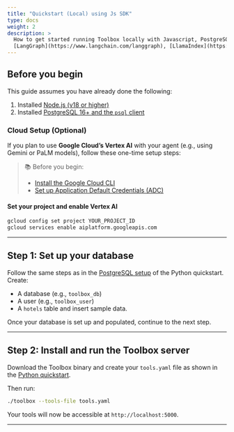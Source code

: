 ```yaml
---
title: "Quickstart (Local) using Js SDK"
type: docs
weight: 2
description: >
  How to get started running Toolbox locally with Javascript, PostgreSQL, and  [Agent Development Kit](https://google.github.io/adk-docs/),
  [LangGraph](https://www.langchain.com/langgraph), [LlamaIndex](https://www.llamaindex.ai/) or [GoogleGenAI](https://pypi.org/project/google-genai/).
---
```


## Before you begin

This guide assumes you have already done the following:

1. Installed [Node.js (v18 or higher)]
2. Installed [PostgreSQL 16+ and the `psql` client][install-postgres]

### Cloud Setup (Optional)

If you plan to use **Google Cloud’s Vertex AI** with your agent (e.g., using Gemini or PaLM models), follow these one-time setup steps:

> 📚 Before you begin:
> - [Install the Google Cloud CLI]
> - [Set up Application Default Credentials (ADC)]

#### Set your project and enable Vertex AI

```bash
gcloud config set project YOUR_PROJECT_ID
gcloud services enable aiplatform.googleapis.com
```

[Node.js (v18 or higher)]: https://nodejs.org/
[install-postgres]: https://www.postgresql.org/download/
[Install the Google Cloud CLI]: https://cloud.google.com/sdk/docs/install
[Set up Application Default Credentials (ADC)]: https://cloud.google.com/docs/authentication/set-up-adc-local-dev-environment

---

## Step 1: Set up your database

Follow the same steps as in the [PostgreSQL setup](../local_quickstart#step-1-set-up-your-database) of the Python quickstart. Create:

- A database (e.g., `toolbox_db`)
- A user (e.g., `toolbox_user`)
- A `hotels` table and insert sample data.

Once your database is set up and populated, continue to the next step.

---

## Step 2: Install and run the Toolbox server

Download the Toolbox binary and create your `tools.yaml` file as shown in the [Python quickstart](../local_quickstart#step-2-install-and-configure-toolbox).

Then run:

```bash
./toolbox --tools-file tools.yaml
```

Your tools will now be accessible at `http://localhost:5000`.

---